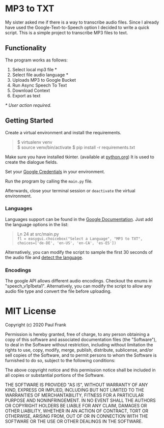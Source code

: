 # MP3 to TXT

My sister asked me if there is a way to transcribe audio files. Since I already
have used the Google-Text-to-Speech option I decided to write a quick script. 
This is a simple project to transcribe MP3 files to text.

## Functionality

The program works as follows:

1. Select local mp3 file *
2. Select file audio language *
3. Uploads MP3 to Google Bucket
4. Run Async Speech To Text
5. Download Context
6. Export as text

_\* User action required._

## Getting Started

Create a virtual environment and install the requirements.

> $ virtualenv venv  
> $ source venv/bin/activate
> $ pip install -r requirements.txt

Make sure you have installed tkinter. (available at [python.org](https://www.python.org/))
It is used to create the dialogue fields.

Set your [Google Credentials](https://cloud.google.com/docs/authentication/getting-started) in your environment.

Run the program by calling the `main.py` file.

Afterwards, close your terminal session or `deactivate` the virtual environment. 

### Languages

Languages support can be found in the [Google Documentation](https://cloud.google.com/speech-to-text/docs/languages).
Just add the language options in the list:

> Ln 24 at src/main.py  
`fl = easygui.choicebox("Select a Language", "MP3 to TXT", choices=['de-DE', 'en-US', 'en-CA', 'es-ES'])`

Alternatively, you can modify the script to sample the first 30 seconds of the audio file and 
[detect the language](https://cloud.google.com/translate/docs/basic/detecting-language).

### Encodings

The google API allows different audio encodings. Checkout the enums in "speech_v1p1beta1".
Alternatively, you can modify the script to allow any audio file type and convert the file before uploading.


# MIT License

Copyright (c) 2020 Paul Frank

Permission is hereby granted, free of charge, to any person obtaining a copy
of this software and associated documentation files (the "Software"), to deal
in the Software without restriction, including without limitation the rights
to use, copy, modify, merge, publish, distribute, sublicense, and/or sell
copies of the Software, and to permit persons to whom the Software is
furnished to do so, subject to the following conditions:

The above copyright notice and this permission notice shall be included in all
copies or substantial portions of the Software.

THE SOFTWARE IS PROVIDED "AS IS", WITHOUT WARRANTY OF ANY KIND, EXPRESS OR
IMPLIED, INCLUDING BUT NOT LIMITED TO THE WARRANTIES OF MERCHANTABILITY,
FITNESS FOR A PARTICULAR PURPOSE AND NONINFRINGEMENT. IN NO EVENT SHALL THE
AUTHORS OR COPYRIGHT HOLDERS BE LIABLE FOR ANY CLAIM, DAMAGES OR OTHER
LIABILITY, WHETHER IN AN ACTION OF CONTRACT, TORT OR OTHERWISE, ARISING FROM,
OUT OF OR IN CONNECTION WITH THE SOFTWARE OR THE USE OR OTHER DEALINGS IN THE
SOFTWARE.
